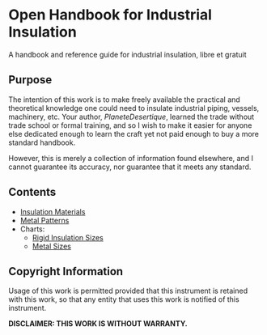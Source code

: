 # Open Handbook for Industrial Insulation

A handbook and reference guide for industrial insulation, libre et gratuit

## Purpose

The intention of this work is to make freely available the practical and theoretical knowledge one could need to insulate industrial piping, vessels, machinery, etc. Your author, *PlaneteDesertique*, learned the trade without trade school or formal training, and so I wish to make it easier for anyone else dedicated enough to learn the craft yet not paid enough to buy a more standard handbook.

However, this is merely a collection of information found elsewhere, and I cannot guarantee its accuracy, nor guarantee that it meets any standard.

## Contents

- [Insulation Materials](Insulation_Materials.md)
- [Metal Patterns](Metal_Patterns/Metal_Patterns.md)
- Charts:
   - [Rigid Insulation Sizes](Rigid_Insulation_Size_Charts.md)
   - [Metal Sizes](Metal_Size_Charts.md)

## Copyright Information

Usage of this work is permitted provided that this instrument is retained with this work, so that any entity that uses this work is notified of this instrument.

**DISCLAIMER: THIS WORK IS WITHOUT WARRANTY.**